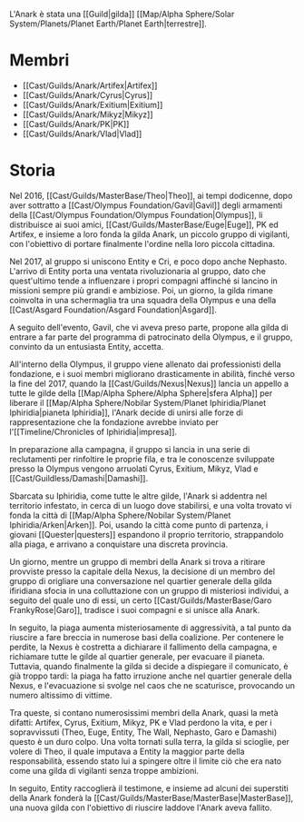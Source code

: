 L'Anark è stata una [[Guild|gilda]] [[Map/Alpha Sphere/Solar System/Planets/Planet Earth/Planet Earth|terrestre]].

# Membri

- [[Cast/Guilds/Anark/Artifex|Artifex]]
- [[Cast/Guilds/Anark/Cyrus|Cyrus]]
- [[Cast/Guilds/Anark/Exitium|Exitium]]
- [[Cast/Guilds/Anark/Mikyz|Mikyz]]
- [[Cast/Guilds/Anark/PK|PK]]
- [[Cast/Guilds/Anark/Vlad|Vlad]]

# Storia

Nel 2016, [[Cast/Guilds/MasterBase/Theo|Theo]], ai tempi dodicenne, dopo aver sottratto a [[Cast/Olympus Foundation/Gavil|Gavil]] degli armamenti della [[Cast/Olympus Foundation/Olympus Foundation|Olympus]], li distribuisce ai suoi amici, [[Cast/Guilds/MasterBase/Euge|Euge]], PK ed Artifex, e insieme a loro fonda la gilda Anark, un piccolo gruppo di vigilanti, con l'obiettivo di portare finalmente l'ordine nella loro piccola cittadina.

Nel 2017, al gruppo si uniscono Entity e Cri, e poco dopo anche Nephasto. L'arrivo di Entity porta una ventata rivoluzionaria al gruppo, dato che quest'ultimo tende a influenzare i propri compagni affinché si lancino in missioni sempre più grandi e ambiziose. Poi, un giorno, la gilda rimane coinvolta in una schermaglia tra una squadra della Olympus e una della [[Cast/Asgard Foundation/Asgard Foundation|Asgard]].

A seguito dell'evento, Gavil, che vi aveva preso parte, propone alla gilda di entrare a far parte del programma di patrocinato della Olympus, e il gruppo, convinto da un entusiasta Entity, accetta.

All'interno della Olympus, il gruppo viene allenato dai professionisti della fondazione, e i suoi membri migliorano drasticamente in abilità, finché verso la fine del 2017, quando la [[Cast/Guilds/Nexus|Nexus]] lancia un appello a tutte le gilde della [[Map/Alpha Sphere/Alpha Sphere|sfera Alpha]] per liberare il [[Map/Alpha Sphere/Nobilar System/Planet Iphiridia/Planet Iphiridia|pianeta Iphiridia]], l'Anark decide di unirsi alle forze di rappresentazione che la fondazione avrebbe inviato per l'[[Timeline/Chronicles of Iphiridia|impresa]].

In preparazione alla campagna, il gruppo si lancia in una serie di reclutamenti per rinfoltire le proprie fila, e tra le conoscenze sviluppate presso la Olympus vengono arruolati Cyrus, Exitium, Mikyz, Vlad e [[Cast/Guildless/Damashi|Damashi]].

Sbarcata su Iphiridia, come tutte le altre gilde, l'Anark si addentra nel territorio infestato, in cerca di un luogo dove stabilirsi, e una volta trovato vi fonda la città di [[Map/Alpha Sphere/Nobilar System/Planet Iphiridia/Arken|Arken]]. Poi, usando la città come punto di partenza, i giovani [[Quester|questers]] espandono il proprio territorio, strappandolo alla piaga, e arrivano a conquistare una discreta provincia.

Un giorno, mentre un gruppo di membri della Anark si trova a ritirare provviste presso la capitale della Nexus, la decisione di un membro del gruppo di origliare una conversazione nel quartier generale della gilda ifiridiana sfocia in una colluttazione con un gruppo di misteriosi individui, a seguito del quale uno di essi, un certo [[Cast/Guilds/MasterBase/Garo FrankyRose|Garo]], tradisce i suoi compagni e si unisce alla Anark.

In seguito, la piaga aumenta misteriosamente di aggressività, a tal punto da riuscire a fare breccia in numerose basi della coalizione. Per contenere le perdite, la Nexus è costretta a dichiarare il fallimento della campagna, e richiamare tutte le gilde al quartier generale, per evacuare il pianeta.
Tuttavia, quando finalmente la gilda si decide a dispiegare il comunicato, è già troppo tardi: la piaga ha fatto irruzione anche nel quartier generale della Nexus, e l'evacuazione si svolge nel caos che ne scaturisce, provocando un numero altissimo di vittime.

Tra queste, si contano numerosissimi membri della Anark, quasi la metà difatti: Artifex, Cyrus, Exitium, Mikyz, PK e Vlad perdono la vita, e per i sopravvissuti (Theo, Euge, Entity, The Wall, Nephasto, Garo e Damashi) questo è un duro colpo. Una volta tornati sulla terra, la gilda si scioglie, per volere di Theo, il quale imputava a Entity la maggior parte della responsabilità, essendo stato lui a spingere oltre il limite ciò che era nato come una gilda di vigilanti senza troppe ambizioni.

In seguito, Entity raccoglierà il testimone, e insieme ad alcuni dei superstiti della Anark fonderà la [[Cast/Guilds/MasterBase/MasterBase|MasterBase]], una nuova gilda con l'obiettivo di riuscire laddove l'Anark aveva fallito.